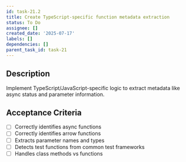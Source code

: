 ```yaml
---
id: task-21.2
title: Create TypeScript-specific function metadata extraction
status: To Do
assignee: []
created_date: '2025-07-17'
labels: []
dependencies: []
parent_task_id: task-21
---
```


## Description

Implement TypeScript/JavaScript-specific logic to extract metadata like async status and parameter information.

## Acceptance Criteria

- [ ] Correctly identifies async functions
- [ ] Correctly identifies arrow functions
- [ ] Extracts parameter names and types
- [ ] Detects test functions from common test frameworks
- [ ] Handles class methods vs functions
